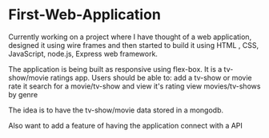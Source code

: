 # First-Web-Application

Currently working on a project where I have thought of a web application, designed it using wire frames and then started
to build it using HTML , CSS, JavaScript, node.js, Express web framework. 

The application is being built as responsive using flex-box. It is a tv-show/movie ratings app. Users should be able 
to:
 add a tv-show or movie 
 rate it
 search for a movie/tv-show and view it's rating 
 view movies/tv-shows by genre 

The idea is to have the tv-show/movie data stored in a mongodb.

Also want to add a feature of having the application connect with a API 
